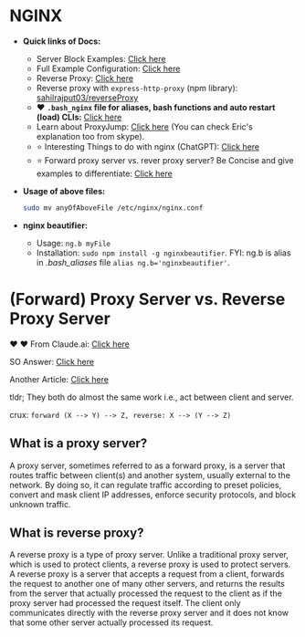 # NGINX

- **Quick links of Docs:**
  - Server Block Examples: [Click here](https://www.nginx.com/resources/wiki/start/topics/examples/server_blocks/)
  - Full Example Configuration: [Click here](https://www.nginx.com/resources/wiki/start/topics/examples/full/)
  - Reverse Proxy: [Click here](https://docs.nginx.com/nginx/admin-guide/web-server/reverse-proxy/)
  - Reverse proxy with `express-http-proxy` (npm library): [sahilrajput03/reverseProxy](https://github.com/sahilrajput03/reverseProxy)
  - ❤️ **`.bash_nginx` file for aliases, bash functions and auto restart (load) CLIs:** [Click here](https://github.com/sahilrajput03/config/blob/main/.bash_nginx)
  - Learn about ProxyJump: [Click here](https://www.infoworld.com/article/3619278/proxyjump-is-safer-than-ssh-agent-forwarding.html) (You can check Eric's explanation too from skype).
  - ⭐ Interesting Things to do with nginx (ChatGPT): [Click here](https://chatgpt.com/c/677fdfb9-89c4-8007-a355-33dbbf330d9b)
  - ⭐ Forward proxy server vs. rever proxy server? Be Concise and give examples to differentiate: [Click here](https://claude.ai/chat/34205123-6f1a-4d78-86b4-f979564b9d77)

- **Usage of above files:**

	```bash
	sudo mv anyOfAboveFile /etc/nginx/nginx.conf
	```

- **nginx beautifier:** 
  - Usage: `ng.b myFile`
  - Installation: `sudo npm install -g nginxbeautifier`. FYI: ng.b is alias in *.bash_aliases* file `alias ng.b='nginxbeautifier'`.

# (Forward) Proxy Server vs. Reverse Proxy Server

❤️ ❤️ From Claude.ai: [Click here](https://claude.ai/chat/34205123-6f1a-4d78-86b4-f979564b9d77)

SO Answer: [Click here](https://stackoverflow.com/a/366212/10012446)

Another Article: [Click here](https://www.strongdm.com/blog/difference-between-proxy-and-reverse-proxy)

tldr; They both do almost the same work i.e., act between client and server.

crux: `forward (X --> Y) --> Z, reverse: X --> (Y --> Z)`

## What is a proxy server?

A proxy server, sometimes referred to as a forward proxy, is a server that routes traffic between client(s) and another system, usually external to the network. By doing so, it can regulate traffic according to preset policies, convert and mask client IP addresses, enforce security protocols, and block unknown traffic.

## What is reverse proxy?

A reverse proxy is a type of proxy server. Unlike a traditional proxy server, which is used to protect clients, a reverse proxy is used to protect servers. A reverse proxy is a server that accepts a request from a client, forwards the request to another one of many other servers, and returns the results from the server that actually processed the request to the client as if the proxy server had processed the request itself. The client only communicates directly with the reverse proxy server and it does not know that some other server actually processed its request.
